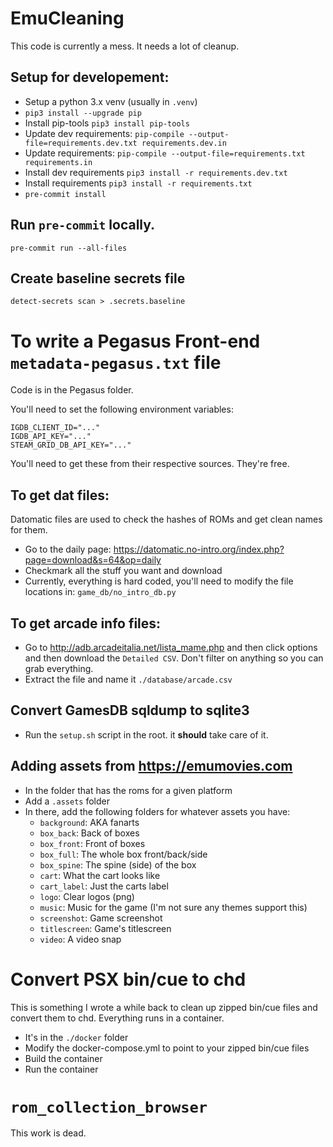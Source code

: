 # EmuCleaning

This code is currently a mess. It needs a lot of cleanup.

## Setup for developement:

- Setup a python 3.x venv (usually in `.venv`)
- `pip3 install --upgrade pip`
- Install pip-tools `pip3 install pip-tools`
- Update dev requirements: `pip-compile --output-file=requirements.dev.txt requirements.dev.in`
- Update requirements: `pip-compile --output-file=requirements.txt requirements.in`
- Install dev requirements `pip3 install -r requirements.dev.txt`
- Install requirements `pip3 install -r requirements.txt`
- `pre-commit install`

## Run `pre-commit` locally.

`pre-commit run --all-files`

## Create baseline secrets file

`detect-secrets scan > .secrets.baseline`

# To write a Pegasus Front-end `metadata-pegasus.txt` file

Code is in the Pegasus folder.

You'll need to set the following environment variables:

```
IGDB_CLIENT_ID="..."
IGDB_API_KEY="..."
STEAM_GRID_DB_API_KEY="..."
```

You'll need to get these from their respective sources. They're free.

## To get dat files:

Datomatic files are used to check the hashes of ROMs and get clean names for them.

- Go to the daily page: https://datomatic.no-intro.org/index.php?page=download&s=64&op=daily
- Checkmark all the stuff you want and download
- Currently, everything is hard coded, you'll need to modify the file locations in: `game_db/no_intro_db.py`

## To get arcade info files:

- Go to http://adb.arcadeitalia.net/lista_mame.php and then click options and then download the `Detailed CSV`. Don't filter on anything so you can grab everything.
- Extract the file and name it `./database/arcade.csv`

## Convert GamesDB sqldump to sqlite3

- Run the `setup.sh` script in the root. it **should** take care of it.

## Adding assets from https://emumovies.com

- In the folder that has the roms for a given platform
- Add a `.assets` folder
- In there, add the following folders for whatever assets you have:
  - `background`: AKA fanarts
  - `box_back`: Back of boxes
  - `box_front`: Front of boxes
  - `box_full`: The whole box front/back/side
  - `box_spine`: The spine (side) of the box
  - `cart`: What the cart looks like
  - `cart_label`: Just the carts label
  - `logo`: Clear logos (png)
  - `music`: Music for the game (I'm not sure any themes support this)
  - `screenshot`: Game screenshot
  - `titlescreen`: Game's titlescreen
  - `video`: A video snap

# Convert PSX bin/cue to chd

This is something I wrote a while back to clean up zipped bin/cue files and convert them to chd.
Everything runs in a container.

- It's in the `./docker` folder
- Modify the docker-compose.yml to point to your zipped bin/cue files
- Build the container
- Run the container

# `rom_collection_browser`

This work is dead.
